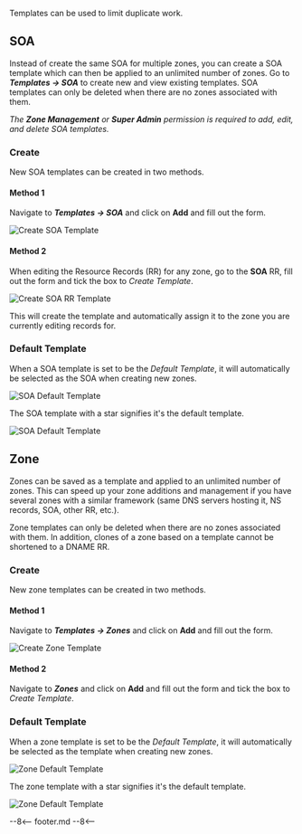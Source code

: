 Templates can be used to limit duplicate work.

## SOA
Instead of create the same SOA for multiple zones, you can create a SOA template which can then be applied to an unlimited number of zones. Go to **_Templates → SOA_** to create new and view existing templates. SOA templates can only be deleted when there are no zones associated with them.

_The **Zone Management** or **Super Admin** permission is required to add, edit, and delete SOA templates._

### Create
New SOA templates can be created in two methods.

#### Method 1
Navigate to **_Templates → SOA_** and click on **Add** and fill out the form.

![Create SOA Template](../../../images/modules/fmDNS/advanced/templates/SOACreate.png)

#### Method 2
When editing the Resource Records (RR) for any zone, go to the **SOA** RR, fill out the form and tick the box to _Create Template_.

![Create SOA RR Template](../../../images/modules/fmDNS/advanced/templates/SOACreateRR.png)

This will create the template and automatically assign it to the zone you are currently editing records for.

### Default Template
When a SOA template is set to be the _Default Template_, it will automatically be selected as the SOA when creating new zones.

![SOA Default Template](../../../images/modules/fmDNS/advanced/templates/SOADefaultTemplate.png)

The SOA template with a star signifies it's the default template.

![SOA Default Template](../../../images/modules/fmDNS/advanced/templates/SOADefaultTemplateStar.png)


## Zone
Zones can be saved as a template and applied to an unlimited number of zones. This can speed up your zone additions and management if you have several zones with a similar framework (same DNS servers hosting it, NS records, SOA, other RR, etc.).

Zone templates can only be deleted when there are no zones associated with them. In addition, clones of a zone based on a template cannot be shortened to a DNAME RR.

### Create
New zone templates can be created in two methods.

#### Method 1
Navigate to **_Templates → Zones_** and click on **Add** and fill out the form.

![Create Zone Template](../../../images/modules/fmDNS/advanced/templates/ZoneCreate.png)

#### Method 2
Navigate to **_Zones_** and click on **Add** and fill out the form and tick the box to _Create Template_.

### Default Template
When a zone template is set to be the _Default Template_, it will automatically be selected as the template when creating new zones.

![Zone Default Template](../../../images/modules/fmDNS/advanced/templates/ZoneDefaultTemplate.png)

The zone template with a star signifies it's the default template.

![Zone Default Template](../../../images/modules/fmDNS/advanced/templates/ZoneDefaultTemplateStar.png)

--8<--
footer.md
--8<--
